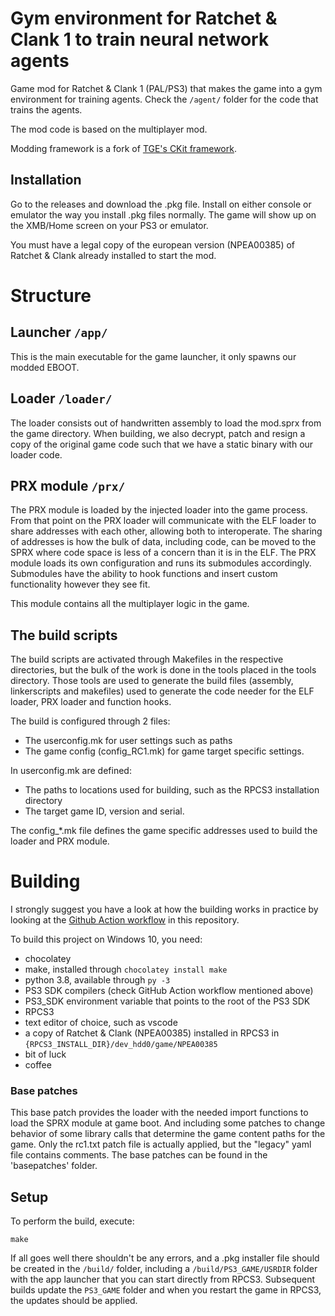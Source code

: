 # Gym environment for Ratchet & Clank 1 to train neural network agents
Game mod for Ratchet & Clank 1 (PAL/PS3) that makes the game into a gym environment for training agents. Check the 
`/agent/` folder for the code that trains the agents.  

The mod code is based on the multiplayer mod.  

Modding framework is a fork of [TGE's CKit framework](https://github.com/tge-was-taken/ps3-ckit).

## Installation
Go to the releases and download the .pkg file. Install on either console or emulator the way you install .pkg files normally. 
The game will show up on the XMB/Home screen on your PS3 or emulator. 

You must have a legal copy of the european version (NPEA00385) of Ratchet & Clank already installed to start the mod. 

# Structure
## Launcher `/app/`
This is the main executable for the game launcher, it only spawns our modded EBOOT. 

## Loader `/loader/`
The loader consists out of handwritten assembly to load the mod.sprx from the game directory. When building, we also 
decrypt, patch and resign a copy of the original game code such that we have a static binary with our loader code. 

## PRX module `/prx/`
The PRX module is loaded by the injected loader into the game process. From that point on the PRX loader will communicate
with the ELF loader to share addresses with each other, allowing both to interoperate. The sharing of addresses is how the
bulk of data, including code, can be moved to the SPRX where code space is less of a concern than it is in the ELF. The 
PRX module loads its own configuration and runs its submodules accordingly. Submodules have the ability to hook functions
and insert custom functionality however they see fit.  

This module contains all the multiplayer logic in the game.

## The build scripts
The build scripts are activated through Makefiles in the respective directories, but the bulk of the work is done in the 
tools placed in the tools directory. Those tools are used to generate the build files (assembly, linkerscripts and makefiles) 
used to generate the code needer for the ELF loader, PRX loader and function hooks.

The build is configured through 2 files:
- The userconfig.mk for user settings such as paths
- The game config (config_RC1.mk) for game target specific settings.

In userconfig.mk are defined:
- The paths to locations used for building, such as the RPCS3 installation directory
- The target game ID, version and serial.

The config_*.mk file defines the game specific addresses used to build the loader and PRX module.

# Building
I strongly suggest you have a look at how the building works in practice by looking at the 
[Github Action workflow](https://github.com/bordplate/rac1-multiplayer/blob/main/.github/workflows/release.yml) in this
repository.  

To build this project on Windows 10, you need:
- chocolatey
- make, installed through ``chocolatey install make``
- python 3.8, available through ``py -3``
- PS3 SDK compilers (check GitHub Action workflow mentioned above)
- PS3_SDK environment variable that points to the root of the PS3 SDK
- RPCS3
- text editor of choice, such as vscode
- a copy of Ratchet & Clank (NPEA00385) installed in RPCS3 in `{RPCS3_INSTALL_DIR}/dev_hdd0/game/NPEA00385`
- bit of luck
- coffee


### Base patches
This base patch provides the loader with the needed import functions to load the SPRX module at game boot. And including
some patches to change behavior of some library calls that determine the game content paths for the game. Only the rc1.txt
patch file is actually applied, but the "legacy" yaml file contains comments. 
The base patches can be found in the 'basepatches' folder.

## Setup
To perform the build, execute:
```
make
```

If all goes well there shouldn't be any errors, and a .pkg installer file should be created in the `/build/` folder, including
a `/build/PS3_GAME/USRDIR` folder with the app launcher that you can start directly from RPCS3. Subsequent builds update
the `PS3_GAME` folder and when you restart the game in RPCS3, the updates should be applied.